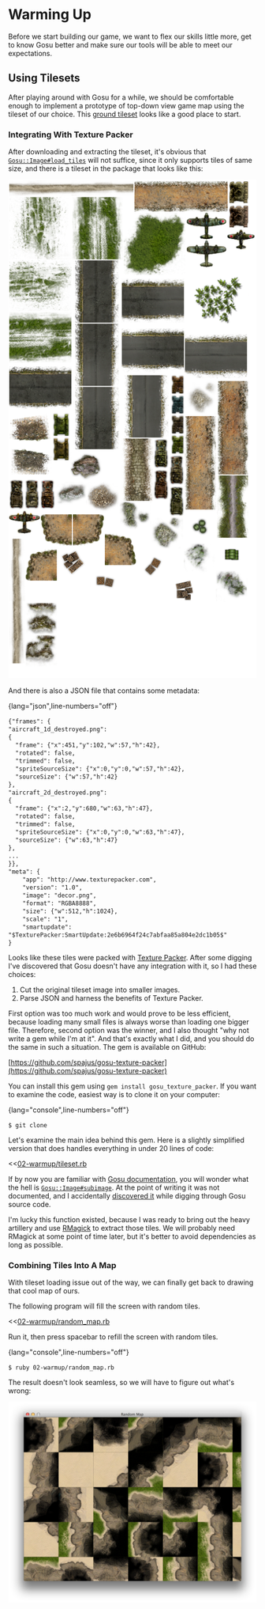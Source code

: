 # Warming Up

Before we start building our game, we want to flex our skills little more, get to know Gosu better
and make sure our tools will be able to meet our expectations.

## Using Tilesets

After playing around with Gosu for a while, we should be comfortable enough to implement a
prototype of top-down view game map using the tileset of our choice. This [ground
tileset](http://opengameart.org/content/ground-tileset-grass-sand) looks like a good place to
start.

### Integrating With Texture Packer

After downloading and extracting the tileset, it's obvious that
[`Gosu::Image#load_tiles`](http://www.libgosu.org/rdoc/Gosu/Image.html#load_tiles-class_method)
will not suffice, since it only supports tiles of same size, and there is a tileset in the package
that looks like this:

![Tileset with tiles of irregular size](images/07-irregular-tiles.png)

And there is also a JSON file that contains some metadata:

{lang="json",line-numbers="off"}
~~~~~~~~
{"frames": {
"aircraft_1d_destroyed.png":
{
  "frame": {"x":451,"y":102,"w":57,"h":42},
  "rotated": false,
  "trimmed": false,
  "spriteSourceSize": {"x":0,"y":0,"w":57,"h":42},
  "sourceSize": {"w":57,"h":42}
},
"aircraft_2d_destroyed.png":
{
  "frame": {"x":2,"y":680,"w":63,"h":47},
  "rotated": false,
  "trimmed": false,
  "spriteSourceSize": {"x":0,"y":0,"w":63,"h":47},
  "sourceSize": {"w":63,"h":47}
},
...
}},
"meta": {
	"app": "http://www.texturepacker.com",
	"version": "1.0",
	"image": "decor.png",
	"format": "RGBA8888",
	"size": {"w":512,"h":1024},
	"scale": "1",
	"smartupdate": "$TexturePacker:SmartUpdate:2e6b6964f24c7abfaa85a804e2dc1b05$"
}
~~~~~~~~

Looks like these tiles were packed with [Texture Packer](http://www.texturepacker.com). After some
digging I've discovered that Gosu doesn't have any integration with it, so I had these choices:

1. Cut the original tileset image into smaller images.
2. Parse JSON and harness the benefits of Texture Packer.

First option was too much work and would prove to be less efficient, because loading many small
files is always worse than loading one bigger file. Therefore, second option was the winner, and I
also thought "why not write a gem while I'm at it". And that's exactly what I did, and you should
do the same in such a situation. The gem is available on GitHub:

[https://github.com/spajus/gosu-texture-packer](https://github.com/spajus/gosu-texture-packer)

You can install this gem using `gem install gosu_texture_packer`. If you want to examine the code,
easiest way is to clone it on your computer:

{lang="console",line-numbers="off"}
~~~~~~~~
$ git clone
~~~~~~~~

Let's examine the main idea behind this gem. Here is a slightly simplified version that does
handles everything in under 20 lines of code:

<<[02-warmup/tileset.rb](code/02-warmup/tileset.rb)

If by now you are familiar with [Gosu documentation](http://www.libgosu.org/rdoc/), you will wonder
what the hell is
[`Gosu::Image#subimage`](https://github.com/jlnr/gosu/blob/0c1a155dcb9034b345d7cfe41b0b86f39f57f540/ext/gosu/gosu.swg#L553-L558). At the point of writing it was not documented, and I
accidentally [discovered
it](https://github.com/jlnr/gosu/blob/master/feature_tests/image_subimage.rb#L25) while digging
through Gosu source code.

I'm lucky this function existed, because I was ready to bring out the heavy artillery and use
[RMagick](https://github.com/rmagick/rmagick) to extract those tiles. We will probably need RMagick
at some point of time later, but it's better to avoid dependencies as long as possible.

### Combining Tiles Into A Map

With tileset loading issue out of the way, we can finally get back to drawing that cool map of
ours.

The following program will fill the screen with random tiles.

<<[02-warmup/random_map.rb](code/02-warmup/random_map.rb)

Run it, then press spacebar to refill the screen with random tiles.

{lang="console",line-numbers="off"}
~~~~~~~~
$ ruby 02-warmup/random_map.rb
~~~~~~~~

The result doesn't look seamless, so we will have to figure out what's wrong:

![Map filled with random tiles](images/08-random-map.png)


